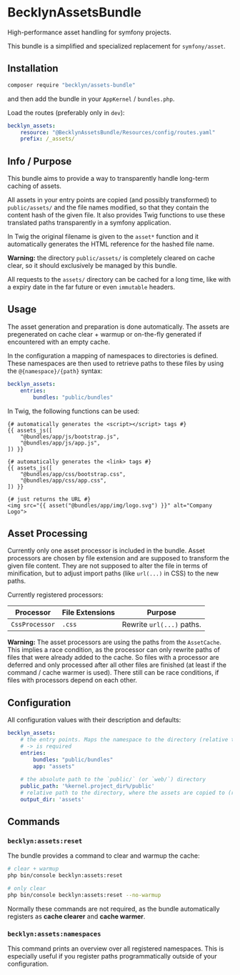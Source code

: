 BecklynAssetsBundle
===================

High-performance asset handling for symfony projects.

This bundle is a simplified and specialized replacement for `symfony/asset`.


Installation
------------

```bash
composer require "becklyn/assets-bundle"
```

and then add the bundle in your `AppKernel` / `bundles.php`.

Load the routes (preferably only in `dev`):

```yaml
becklyn_assets:
    resource: "@BecklynAssetsBundle/Resources/config/routes.yaml"
    prefix: /_assets/
```


Info / Purpose
--------------

This bundle aims to provide a way to transparently handle long-term caching of assets.

All assets in your entry points are copied (and possibly transformed) to `public/assets/` and the file names modified, so that they contain the content hash of the given file.
It also provides Twig functions to use these translated paths transparently in a symfony application.

In Twig the original filename is given to the `asset*` function and it automatically generates the HTML reference for the hashed file name.

**Warning:** the directory `public/assets/` is completely cleared on cache clear, so it should exclusively be managed by this bundle.

All requests to the `assets/` directory can be cached for a long time, like with a expiry date in the far future or even `immutable` headers.


Usage
-----

The asset generation and preparation is done automatically.
The assets are pregenerated on cache clear + warmup or on-the-fly generated if encountered with an empty cache.

In the configuration a mapping of namespaces to directories is defined. These namespaces are then used to retrieve paths to these files by using the `@{namespace}/{path}` syntax:

```yaml
becklyn_assets:
    entries:
        bundles: "public/bundles"
```

In Twig, the following functions can be used:

```twig
{# automatically generates the <script></script> tags #}
{{ assets_js([
    "@bundles/app/js/bootstrap.js",
    "@bundles/app/js/app.js",
]) }}

{# automatically generates the <link> tags #}
{{ assets_js([
    "@bundles/app/css/bootstrap.css",
    "@bundles/app/css/app.css",
]) }}

{# just returns the URL #}
<img src="{{ asset("@bundles/app/img/logo.svg") }}" alt="Company Logo">
```


Asset Processing
----------------

Currently only one asset processor is included in the bundle. Asset processors are chosen by file extension and are supposed to transform the given file content.
They are not supposed to alter the file in terms of minification, but to adjust import paths (like `url(...)` in CSS) to the new paths.

Currently registered processors:

| Processor      | File Extensions | Purpose                   |
| -------------- | --------------- | ------------------------- |
| `CssProcessor` | `.css`          | Rewrite `url(...)` paths. |


**Warning:**
The asset processors are using the paths from the `AssetCache`. This implies a race condition, as the processor can only rewrite paths of files that were already added to the cache. So files with a processor are deferred and only processed after all other files are finished (at least if the command / cache warmer is used). There still can be race conditions, if files with processors depend on each other. 


Configuration
-------------

All configuration values with their description and defaults:

```yaml
becklyn_assets:
    # the entry points. Maps the namespace to the directory (relative to `%kernel.project_dir%`)
    # -> is required
    entries:
        bundles: "public/bundles"
        app: "assets"
        
    # the absolute path to the `public/` (or `web/`) directory
    public_path: '%kernel.project_dir%/public' 
    # relative path to the directory, where the assets are copied to (relative to `public_path`)
    output_dir: 'assets' 
```

Commands
--------

### `becklyn:assets:reset`

The bundle provides a command to clear and warmup the cache:

```bash
# clear + warmup
php bin/console becklyn:assets:reset

# only clear
php bin/console becklyn:assets:reset --no-warmup
``` 

Normally these commands are not required, as the bundle automatically registers as **cache clearer** and **cache warmer**.


### `becklyn:assets:namespaces`

This command prints an overview over all registered namespaces.
This is especially useful if you register paths programmatically outside of your configuration.
